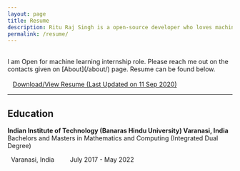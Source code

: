 ```yaml
---
layout: page
title: Resume
description: Ritu Raj Singh is a open-source developer who loves machine learning.
permalink: /resume/
---
```


<br>
I am Open for machine learning internship role. Please reach me out on the contacts given on [About](/about/) page. Resume can be found below.<br><br>
<i class="fa fa-file-pdf-o" aria-hidden="true"></i>&nbsp;&nbsp; <a href="/assets/resume/RituRajSingh_IITBHU_21.pdf">Download/View Resume (Last Updated on 11 Sep 2020)</a>

<hr>

## Education
**Indian Institute of Technology (Banaras Hindu University) Varanasi, India**<br>
Bachelors and Masters in Mathematics and Computing (Integrated Dual Degree)
<br>
<div class="resume-footer">
<i class="fa fa-map-marker"></i>&nbsp; Varanasi, India &nbsp;&nbsp;&nbsp;&nbsp;&nbsp;&nbsp;<i class="fa fa-calendar"></i>&nbsp; July 2017 - May 2022
</div>
